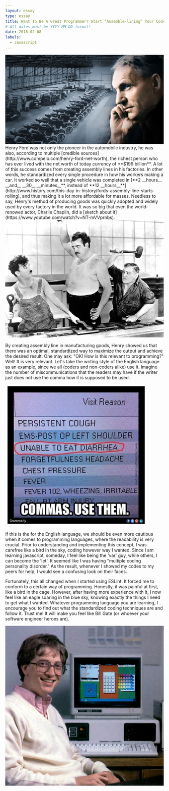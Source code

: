 ```yaml
---
layout: essay
type: essay
title: Want To Be A Great Programmer? Start “Assemble-lining” Your Codes!
# All dates must be YYYY-MM-DD format!
date: 2018-02-08
labels:
  - Javascript
---
```

<img class="ui medium left floated image" src="../images/henryford.jpg">
Henry Ford was not only the pioneer in the automobile industry, he was also, according to multiple [credible sources](http://www.compelo.com/henry-ford-net-worth), the richest person who has ever lived with the net worth of today currency of **$199 billion**. A lot of this success comes from creating assembly lines in his factories. In other words, he standardized every single procedure in how his workers making a car. It worked so well that a single vehicle was completed in [**2 __hours__ __and__ __30__ __minutes__**, instead of **12 __hours__**](http://www.history.com/this-day-in-history/fords-assembly-line-starts-rolling), and thus making it a lot more affordable for masses. Needless to say, Henry's method of producing goods was quickly adopted and widely used by every factory in the world. It was so big that even the world-renowed actor, Charlie Chaplin, did a [sketch about it](https://www.youtube.com/watch?v=NT-mVVprnbs).

<img class="ui medium right floated image" src="../images/charliechaplin.jpg">

By creating assembly line in manufacturing goods, Henry showed us that there was an optimal, standardized way to maximize the output and achieve the desired result. One may ask: "OK! How is this relevant to programming?" Well! It is very relevant. Let's take the writing style of the English language as an example, since we all (coders and non-coders alike) use it. Imagine the number of miscommunications that the readers may have if the writer just does not use the comma how it is supposed to be used.

<img class="ui medium left floated image" src="../images/commas.png">

If this is the for the English language, we should be even more cautious when it comes to programming languages, where the readability is very crucial. Prior to understanding and implementing this concept, I was carefree like a bird in the sky, coding however way I wanted. Since I am learning javascript, someday, I feel like being the 'var' guy, while others, I can become the 'let'. It seemed like I was having "multiple coding personality disorder." As the result, whenever I showed my codes to my peers for help, I would see a confusing look on their faces. 

Fortunately, this all changed when I started using ESLint. It forced me to conform to a certain way of programming. Honestly, it was painful at first, like a bird in the cage. However, after having more experience with it, I now feel like an eagle soaring in the blue sky, knowing exactly the things I need to get what I wanted. Whatever programming language you are learning, I encourage you to find out what the standardized coding techniques are and follow it. Trust me! It will make you feel like Bill Gate (or whoever your software engineer heroes are).

<img class="ui medium left floated image" src="../images/bill.jpg">
